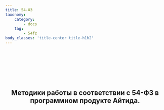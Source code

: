 ```yaml
---
title: 54-ФЗ
taxonomy:
    category:
        - docs
    tag:
        - 54fz
body_classes: 'title-center title-h1h2'
---
```


<div class="raw-html-embed">
	<h2 style="text-align: center;">&nbsp;</h2>
	<h2 style="text-align: center;">&nbsp;</h2>
	<h2 style="text-align: center;">Методики работы в соответствии с 54-ФЗ в программном продукте Айтида.</h2>
	<p class="text-justify">&nbsp;</p>
</div>
